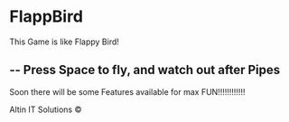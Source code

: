 # FlappBird

This Game is like Flappy Bird!

--
Press Space to fly, and watch out after Pipes
--

Soon there will be some Features available for max FUN!!!!!!!!!!!!


Altin IT Solutions ©
